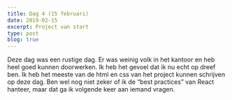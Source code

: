 ```yaml
---
title: Dag 4 (15 februari)
date: 2019-02-15
excerpt: Project van start
type: post
blog: true
---
```


Deze dag was een rustige dag. Er was weinig volk in het kantoor en heb heel goed kunnen doorwerken. Ik heb het gevoel dat ik nu echt op dreef ben. Ik heb het meeste van de html en css van het project kunnen schrijven op deze dag. Ben wel nog niet zeker of ik de “best practices” van React hanteer, maar dat ga ik volgende keer aan iemand vragen.
